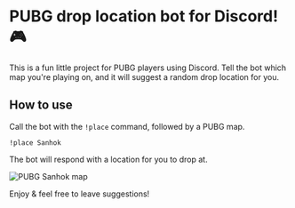 # PUBG drop location bot for Discord! 🎮
This is a fun little project for PUBG players using Discord. Tell the bot which map you're playing on, and it will suggest a random drop location for you.

## How to use
Call the bot with the `!place` command, followed by a PUBG map.

```
!place Sanhok
```

The bot will respond with a location for you to drop at.

![PUBG Sanhok map](https://i.imgur.com/a4p9nAt.png)

Enjoy & feel free to leave suggestions!
